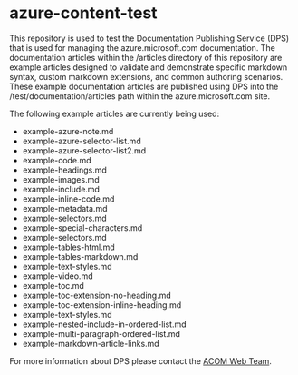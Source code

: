 azure-content-test
==================

This repository is used to test the Documentation Publishing Service (DPS) that is used for managing the azure.microsoft.com documentation. The documentation articles within the /articles directory of this repository are example articles designed to validate and demonstrate specific markdown syntax, custom markdown extensions, and common authoring scenarios.  These example documentation articles are published using DPS into the /test/documentation/articles path within the azure.microsoft.com site.  

The following example articles are currently being used:

- example-azure-note.md 
- example-azure-selector-list.md 
- example-azure-selector-list2.md 
- example-code.md 
- example-headings.md 
- example-images.md 
- example-include.md 
- example-inline-code.md 
- example-metadata.md 
- example-selectors.md
- example-special-characters.md
- example-selectors.md 
- example-tables-html.md 
- example-tables-markdown.md 
- example-text-styles.md 
- example-video.md
- example-toc.md
- example-toc-extension-no-heading.md
- example-toc-extension-inline-heading.md
- example-text-styles.md
- example-nested-include-in-ordered-list.md
- example-multi-paragraph-ordered-list.md
- example-markdown-article-links.md


For more information about DPS please contact the [ACOM Web Team](mailto:winaz_webteam@microsoft.com).

